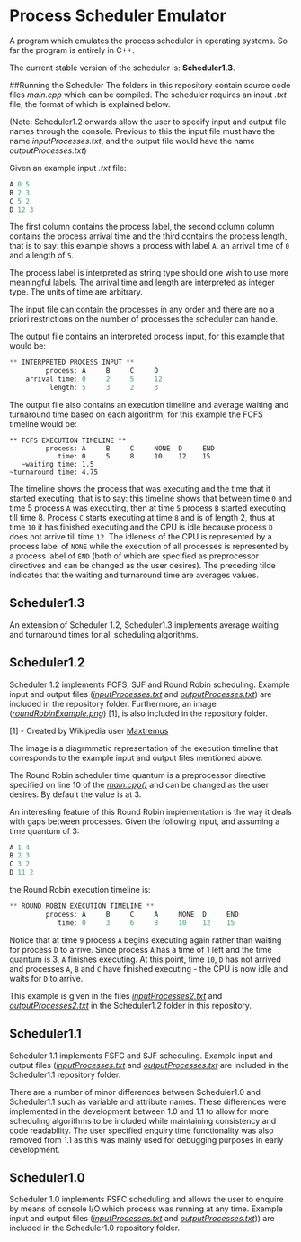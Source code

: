# Process Scheduler Emulator

A program which emulates the process scheduler in operating systems.
So far the program is entirely in C++.

The current stable version of the scheduler is: **Scheduler1.3**.

##Running the Scheduler
The folders in this repository contain source code files *main.cpp* which can be compiled. The scheduler requires an input *.txt* file, the format of which is explained below.

(Note: Scheduler1.2 onwards allow the user to specify input and output file names through the console. Previous to this the input file must have the name *inputProcesses.txt*, and the output file would have the name *outputProcesses.txt*)

Given an example input *.txt* file:
```C
A 0 5
B 2 3
C 5 2
D 12 3
```
The first column contains the process label, the second column column contains the process arrival time and the third contains the process length, that is to say: this example shows a process with label `A`, an arrival time of `0` and a length of `5`.

The process label is interpreted as string type should one wish to use more meaningful labels.
The arrival time and length are interpreted as integer type. The units of time are arbitrary.

The input file can contain the processes in any order and there are no a priori restrictions on the number of processes the scheduler can handle.

The output file contains an interpreted process input, for this example that would be:
```C
** INTERPRETED PROCESS INPUT **
         process: A     B     C     D     
    arrival time: 0     2     5     12    
          length: 5     3     2     3        
```
The output file also contains an execution timeline and average waiting and turnaround time based on each algorithm; for this example the FCFS timeline would be:

```
** FCFS EXECUTION TIMELINE **
         process: A     B     C     NONE  D     END   
            time: 0     5     8     10    12    15    
   ~waiting time: 1.5
~turnaround time: 4.75
```
The timeline shows the process that was executing and the time that it started executing, that is to say: this timeline shows that between time `0` and time 5 process `A` was executing, then at time `5` process `B` started executing till time 8. Process `C` starts executing at time `8` and is of length 2, thus at time `10` it has finished executing and the CPU is idle because process `D` does not arrive till time `12`. The idleness of the CPU is represented by a process label of `NONE` while the execution of all processes is represented by a process label of `END` (both of which are specified as preprocessor directives and can be changed as the user desires). The preceding tilde indicates that the waiting and turnaround time are averages values.

## Scheduler1.3
An extension of Scheduler 1.2, Scheduler1.3 implements average waiting and turnaround times for all scheduling algorithms.

## Scheduler1.2
Scheduler 1.2 implements FCFS, SJF and Round Robin scheduling. Example input and output files ([*inputProcesses.txt*](Scheduler1.2/inputProcesses.txt) and [*outputProcesses.txt*](Scheduler1.2/outputProcesses.txt)) are included in the repository folder. Furthermore, an image ([*roundRobinExample.png*](Scheduler1.2/roundRobinExample.png)) [1], is also included in the repository folder.

[1] - Created by Wikipedia user [Maxtremus](https://en.wikipedia.org/wiki/Round-robin_scheduling#/media/File:Round-robin_schedule_quantum_3.png "Round Robin example image credits")

The image is a diagrmmatic representation of the execution timeline that corresponds to the example input and output files mentioned above.

The Round Robin scheduler time quantum is a preprocessor directive specified on line 10 of the [*main.cpp()*](Scheduler1.2/main.cpp) and can be changed as the user desires. By default the value is at 3.

An interesting feature of this Round Robin implementation is the way it deals with gaps between processes. Given the following input, and assuming a time quantum of 3:

```C++
A 1 4
B 2 3
C 3 2
D 11 2
```

the Round Robin execution timeline is:

```C++
** ROUND ROBIN EXECUTION TIMELINE **
         process: A     B     C     A     NONE  D     END   
            time: 0     3     6     8     10    12    15      
```
Notice that at time `9` process `A` begins executing again rather than waiting for process `D` to arrive. Since process `A` has a time of 1 left and the time quantum is 3, `A` finishes executing. At this point, time `10`, `D` has not arrived and processes `A`, `B` and `C` have finished executing - the CPU is now idle and waits for `D` to arrive.

This example is given in the files [*inputProcesses2.txt*](Scheduler1.2/inputProcesses2.txt) and [*outputProcesses2.txt*](Scheduler1.2/outputProcesses2.txt) in the Scheduler1.2 folder in this repository.

## Scheduler1.1
Scheduler 1.1 implements FSFC and SJF scheduling. Example input and output files ([*inputProcesses.txt*](Scheduler1.1/inputProcesses.txt) and [*outputProcesses.txt*](Scheduler1.1/outputProcesses.txt) are included in the Scheduler1.1 repository folder.

There are a number of minor differences between Scheduler1.0 and Scheduler1.1 such as variable and attribute names. These differences were implemented in the development between 1.0 and 1.1 to allow for more scheduling algorithms to be included while maintaining consistency and code readability.
The user specified enquiry time functionality was also removed from 1.1 as this was mainly used for debugging purposes in early development.

## Scheduler1.0
Scheduler 1.0 implements FSFC scheduling and allows the user to enquire by means of console I/O which process was running at any time. Example input and output files ([*inputProcesses.txt*](Scheduler1.0/inputProcesses.txt) and [*outputProcesses.txt*](Scheduler1.0/outputProcesses.txt))) are included in the Scheduler1.0 repository folder.
